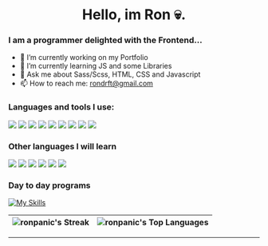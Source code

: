 ### <h1 align="center">Hello, im Ron 💀. </h1>

<h3> I am a programmer delighted with the Frontend... </h3>

- 🪪 I’m currently working on my Portfolio
- 🌱 I’m currently learning JS and some Libraries
- 💬 Ask me about Sass/Scss, HTML, CSS and Javascript 
- 📫 How to reach me: rondrft@gmail.com


### Languages ​​and tools I use:

<img src = "https://img.shields.io/badge/-HTML5-E34F26?style=flat&logo=html5&logoColor=white"> <img src = "https://img.shields.io/badge/-CSS3-1572B6?style=flat&logo=css3&logoColor=white">
<img src="https://img.shields.io/badge/-Bootstrap-563D7C?style=flat&logo=bootstrap&logoColor=white">
<img src="https://img.shields.io/badge/-JavaScript-eed718?style=flat&logo=javascript&logoColor=ffffff">
<img src="https://img.shields.io/badge/-Sass-cc6699?style=flat&logo=sass&logoColor=ffffff">
<img src="https://img.shields.io/badge/-Progressive Web Apps-5A0FC8?style=flat">
<img src="http://img.shields.io/badge/-Git-F1502F?style=flat&logo=git&logoColor=FFFFFF">
<img src="http://img.shields.io/badge/-Github-000000?style=flat&logo=github&logoColor=FFFFFF">
<img src="http://img.shields.io/badge/-VS%20Code-007ACC?style=flat&logo=visual%20studio%20code&logoColor=white">

### Other languages ​​I will learn
<img src="https://img.shields.io/badge/-React-000000?style=flat&logo=react&logoColor=00c8ff"> <img src="https://img.shields.io/badge/-MySQL-F29111?style=flat&logo=mysql&logoColor=FFFFFF"> <img src="https://img.shields.io/badge/-Node.js-3C873A?style=flat&logo=Node.js&logoColor=white"> <img src="http://img.shields.io/badge/-Java-F89820?style=flat&logo=java&logoColor=white"> <img src="https://img.shields.io/badge/-C%20&%20C++-659ad2?style=flat&logo=c%2B%2B&logoColor=ffffff"> <img src="https://img.shields.io/badge/-Python-black?style=flat&logo=python&logoColor=white">

### Day to day programs

[![My Skills](https://skillicons.dev/icons?i=ae,ai,ps,pr,linkedin,discord)](https://skillicons.dev)

| ![ronpanic's Streak](https://github-readme-streak-stats.herokuapp.com/?user=ronpanic&theme=dark&hide_border=true) |  ![ronpanic's Top Languages](https://github-readme-stats.vercel.app/api/top-langs/?username=ronpanic&theme=dark&show_icons=true&hide_border=true&layout=compact) | 
| ------------- | ------------- |

---
<!--
**ronpanic/ronpanic** is a ✨ _special_ ✨ repository because its `README.md` (this file) appears on your GitHub profile.



-->
